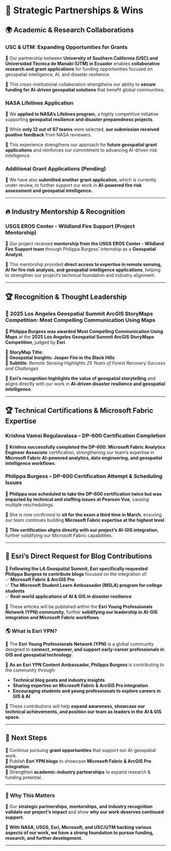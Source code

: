 # 🚀 Strategic Partnerships & Wins  

## 🌍 **Academic & Research Collaborations**  

### **USC & UTM: Expanding Opportunities for Grants**  
📌 Our partnership between **University of Southern California (USC) and Universidad Técnica de Manabí (UTM) in Ecuador** enables **collaborative research and grant applications** for funding opportunities focused on geospatial intelligence, AI, and disaster resilience.  

📌 This cross-institutional collaboration strengthens our ability to **secure funding for AI-driven geospatial solutions** that benefit global communities.  

### **NASA Lifelines Application**  
📌 We **applied to NASA’s Lifelines program**, a highly competitive initiative supporting **geospatial resilience and disaster preparedness projects**.  

📌 While **only 12 out of 67 teams** were selected, **our submission received positive feedback** from NASA reviewers.  

📌 This experience strengthens our approach for **future geospatial grant applications** and reinforces our commitment to advancing AI-driven risk intelligence.  

### **Additional Grant Applications (Pending)**  
📌 We have also **submitted another grant application**, which is currently under review, to further support our work in **AI-powered fire risk assessment and geospatial intelligence.**  

---

## 🔥 **Industry Mentorship & Recognition**  

### **USGS EROS Center - Wildland Fire Support (Project Mentorship)**  
📌 Our project received **mentorship from the USGS EROS Center - Wildland Fire Support team** through Philippa Burgess’ internship as a **Geospatial Analyst**.  

📌 This mentorship provided **direct access to expertise in remote sensing, AI for fire risk analysis, and geospatial intelligence applications**, helping to strengthen our project’s technical foundation and industry alignment.  

---

## 🏆 **Recognition & Thought Leadership**  

### **🏅 2025 Los Angeles Geospatial Summit ArcGIS StoryMaps Competition: Most Compelling Communication Using Maps**  
📌 **Philippa Burgess was awarded** **Most Compelling Communication Using Maps** at the **2025 Los Angeles Geospatial Summit ArcGIS StoryMaps Competition**, judged by **Esri**.  

📌 **StoryMap Title:**  
📍 **Geospatial Insights: Jasper Fire in the Black Hills**  
📍 **Subtitle:** _Remote Sensing Highlights 25 Years of Forest Recovery Success and Challenges_  

📌 **Esri’s recognition highlights the value of geospatial storytelling** and aligns directly with our work in **AI-driven disaster resilience and geospatial intelligence**.  

---

## 🏆 **Technical Certifications & Microsoft Fabric Expertise**  

### **Krishna Vamsi Regulavalasa – DP-600 Certification Completion**  
📌 **Krishna successfully completed the DP-600**: **Microsoft Fabric Analytics Engineer Associate** certification, strengthening our team’s expertise in **Microsoft Fabric AI-powered analytics, data engineering, and geospatial intelligence workflows**.  

### **Philippa Burgess – DP-600 Certification Attempt & Scheduling Issues**  
📌 **Philippa was scheduled to take the DP-600 certification twice but was impacted by technical and staffing issues at Pearson Vue**, causing multiple reschedulings.  

📌 She is now confirmed to **sit for the exam a third time in March**, ensuring our team continues building **Microsoft Fabric expertise at the highest level**.  

📌 **This certification aligns directly with our project’s AI-GIS integration**, further solidifying our Microsoft Fabric capabilities.  

---

## 📝 **Esri’s Direct Request for Blog Contributions**  
📌 **Following the LA Geospatial Summit, Esri specifically requested Philippa Burgess to contribute blogs** focused on the integration of:  
✅ **Microsoft Fabric & ArcGIS Pro**  
✅ **The Microsoft Student Learn Ambassador (MSLA) program for college students**  
✅ **Real-world applications of AI & GIS in disaster resilience**  

📌 These articles will be published within the **Esri Young Professionals Network (YPN) community**, further **solidifying our leadership in AI-GIS integration and Microsoft Fabric workflows**.  

### **🌎 What is Esri YPN?**  
📌 The **Esri Young Professionals Network (YPN)** is a global community designed to **connect, empower, and support early-career professionals in GIS and geospatial technology**.  

📌 **As an Esri YPN Content Ambassador, Philippa Burgess** is contributing to the community through:  
- **Technical blog posts and industry insights**  
- **Sharing expertise on Microsoft Fabric & ArcGIS Pro integration**  
- **Encouraging students and young professionals to explore careers in GIS & AI**  

📌 These contributions will help **expand awareness, showcase our technical achievements, and position our team as leaders in the AI & GIS space.**  

---

## **🚀 Next Steps**  
🔹 Continue pursuing **grant opportunities** that support our AI-geospatial work.  
🔹 Publish **Esri YPN blogs** to showcase **Microsoft Fabric & ArcGIS Pro integration**.  
🔹 Strengthen **academic-industry partnerships** to expand research & funding potential.  

---

### **🌟 Why This Matters**
📌 Our **strategic partnerships, mentorships, and industry recognition validate our project’s impact** and show **why our work deserves continued support.**  

📌 **With NASA, USGS, Esri, Microsoft, and USC/UTM backing various aspects of our work, we have a strong foundation to pursue funding, research, and further development.**  

---

